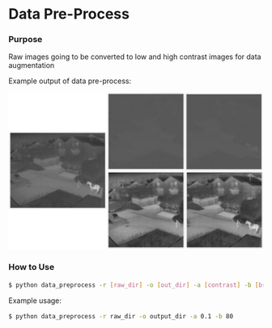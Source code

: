 # Data Pre-Process
### Purpose
Raw images going to be converted to low and high contrast images for data augmentation

Example output of data pre-process:

![image](https://raw.githubusercontent.com/omerferhatt/gan-ir-image-enhance/master/images/collage.jpg)

### How to Use

```bash
$ python data_preprocess -r [raw_dir] -o [out_dir] -a [contrast] -b [brightness]
```

Example usage:

```bash
$ python data_preprocess -r raw_dir -o output_dir -a 0.1 -b 80
```